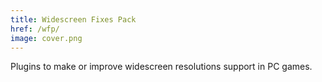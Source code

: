 ```yaml
---
title: Widescreen Fixes Pack
href: /wfp/
image: cover.png
---
```


Plugins to make or improve widescreen resolutions support in PC games.
